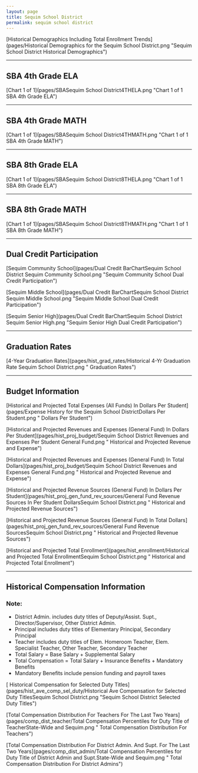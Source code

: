 ```yaml
---
layout: page
title: Sequim School District
permalink: sequim school district
---
```



[Historical Demographics Including Total Enrollment Trends](pages/Historical Demographics for the Sequim School District.png "Sequim School District Historical Demographics")

___

## SBA 4th Grade ELA

[Chart 1 of 1](pages/SBASequim School District4THELA.png "Chart 1 of 1 SBA 4th Grade ELA")


___

## SBA 4th Grade MATH

[Chart 1 of 1](pages/SBASequim School District4THMATH.png "Chart 1 of 1 SBA 4th Grade MATH")


___

## SBA 8th Grade ELA

[Chart 1 of 1](pages/SBASequim School District8THELA.png "Chart 1 of 1 SBA 8th Grade ELA")


___

## SBA 8th Grade MATH

[Chart 1 of 1](pages/SBASequim School District8THMATH.png "Chart 1 of 1 SBA 8th Grade MATH")


___

## Dual Credit Participation

[Sequim Community School](pages/Dual Credit BarChartSequim School District Sequim Community School.png "Sequim Community School Dual Credit Participation")

[Sequim Middle School](pages/Dual Credit BarChartSequim School District Sequim Middle School.png "Sequim Middle School Dual Credit Participation")

[Sequim Senior High](pages/Dual Credit BarChartSequim School District Sequim Senior High.png "Sequim Senior High Dual Credit Participation")


___

## Graduation Rates

[4-Year Graduation Rates](pages/hist_grad_rates/Historical 4-Yr Graduation Rate Sequim School District.png " Graduation Rates")


___

## Budget Information

[Historical and Projected Total Expenses (All Funds) In Dollars Per Student](pages/Expense History for the Sequim School DistrictDollars Per Student.png " Dollars Per Student")

[Historical and Projected Revenues and Expenses (General Fund) In Dollars Per Student](pages/hist_proj_budget/Sequim School District Revenues and Expenses Per Student General Fund.png " Historical and Projected Revenue and Expense")

[Historical and Projected Revenues and Expenses (General Fund) In Total Dollars](pages/hist_proj_budget/Sequim School District Revenues and Expenses General Fund.png " Historical and Projected Revenue and Expense")

[Historical and Projected Revenue Sources (General Fund) In Dollars Per Student](pages/hist_proj_gen_fund_rev_sources/General Fund Revenue Sources In Per Student DollarsSequim School District.png " Historical and Projected Revenue Sources")

[Historical and Projected Revenue Sources (General Fund) In Total Dollars](pages/hist_proj_gen_fund_rev_sources/General Fund Revenue SourcesSequim School District.png " Historical and Projected Revenue Sources")

[Historical and Projected Total Enrollment](pages/hist_enrollment/Historical and Projected Total EnrollmentSequim School District.png " Historical and Projected Total Enrollment")


___

## Historical Compensation Information
### Note:
- District Admin. includes duty titles of Deputy/Assist. Supt., Director/Supervisor, Other District Admin.
- Principal includes duty titles of Elementary Principal, Secondary Principal
- Teacher includes duty titles of Elem. Homeroom Teacher, Elem. Specialist Teacher, Other Teacher, Secondary Teacher
- Total Salary = Base Salary + Supplemental Salary
- Total Compensation = Total Salary + Insurance Benefits + Mandatory Benefits
- Mandatory Benefits include pension funding and payroll taxes

[ Historical Compensation for Selected Duty Titles](pages/hist_ave_comp_sel_duty/Historical Ave Compensation for Selected Duty TitlesSequim School District.png "Sequim School District Selected Duty Titles")

[Total Compensation Distribution For Teachers For The Last Two Years](pages/comp_dist_teacher/Total Compensation Percentiles for Duty Title of TeacherState-Wide and Sequim.png " Total Compensation Distribution For Teachers")

[Total Compensation Distribution For District Admin. And Supt. For The Last Two Years](pages/comp_dist_admin/Total Compensation Percentiles for Duty Title of District Admin and Supt.State-Wide and Sequim.png " Total Compensation Distribution For District Admins")

